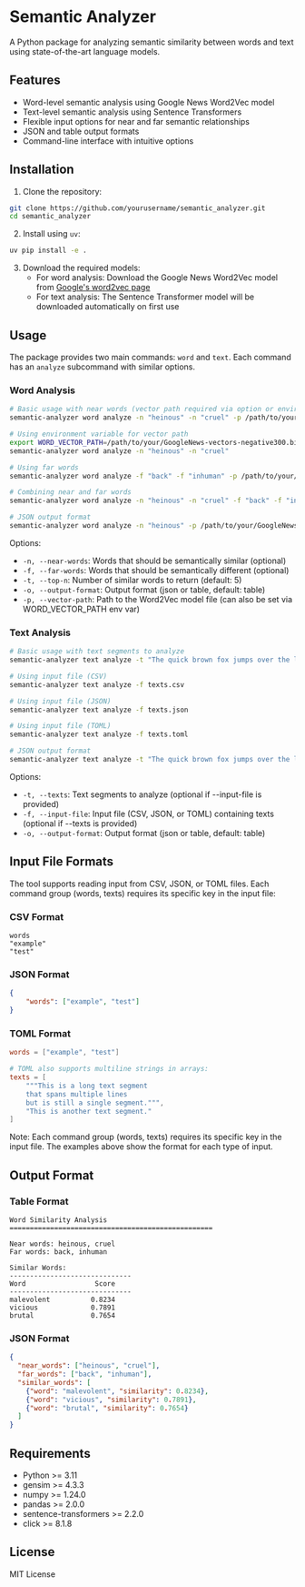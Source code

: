 # Semantic Analyzer

A Python package for analyzing semantic similarity between words and text using state-of-the-art language models.

## Features

- Word-level semantic analysis using Google News Word2Vec model
- Text-level semantic analysis using Sentence Transformers
- Flexible input options for near and far semantic relationships
- JSON and table output formats
- Command-line interface with intuitive options

## Installation

1. Clone the repository:
```bash
git clone https://github.com/yourusername/semantic_analyzer.git
cd semantic_analyzer
```

2. Install using `uv`:
```bash
uv pip install -e .
```

3. Download the required models:
   - For word analysis: Download the Google News Word2Vec model from [Google's word2vec page](https://code.google.com/archive/p/word2vec/)
   - For text analysis: The Sentence Transformer model will be downloaded automatically on first use

## Usage

The package provides two main commands: `word` and `text`. Each command has an `analyze` subcommand with similar options.

### Word Analysis

```bash
# Basic usage with near words (vector path required via option or environment variable)
semantic-analyzer word analyze -n "heinous" -n "cruel" -p /path/to/your/GoogleNews-vectors-negative300.bin

# Using environment variable for vector path
export WORD_VECTOR_PATH=/path/to/your/GoogleNews-vectors-negative300.bin
semantic-analyzer word analyze -n "heinous" -n "cruel"

# Using far words
semantic-analyzer word analyze -f "back" -f "inhuman" -p /path/to/your/GoogleNews-vectors-negative300.bin

# Combining near and far words
semantic-analyzer word analyze -n "heinous" -n "cruel" -f "back" -f "inhuman" -p /path/to/your/GoogleNews-vectors-negative300.bin

# JSON output format
semantic-analyzer word analyze -n "heinous" -p /path/to/your/GoogleNews-vectors-negative300.bin -o json
```

Options:
- `-n, --near-words`: Words that should be semantically similar (optional)
- `-f, --far-words`: Words that should be semantically different (optional)
- `-t, --top-n`: Number of similar words to return (default: 5)
- `-o, --output-format`: Output format (json or table, default: table)
- `-p, --vector-path`: Path to the Word2Vec model file (can also be set via WORD_VECTOR_PATH env var)

### Text Analysis

```bash
# Basic usage with text segments to analyze
semantic-analyzer text analyze -t "The quick brown fox jumps over the lazy dog." -t "A fast brown fox leaps over a sleepy dog."

# Using input file (CSV)
semantic-analyzer text analyze -f texts.csv

# Using input file (JSON)
semantic-analyzer text analyze -f texts.json

# Using input file (TOML)
semantic-analyzer text analyze -f texts.toml

# JSON output format
semantic-analyzer text analyze -t "The quick brown fox jumps over the lazy dog." -o json
```

Options:
- `-t, --texts`: Text segments to analyze (optional if --input-file is provided)
- `-f, --input-file`: Input file (CSV, JSON, or TOML) containing texts (optional if --texts is provided)
- `-o, --output-format`: Output format (json or table, default: table)

## Input File Formats

The tool supports reading input from CSV, JSON, or TOML files. Each command group (words, texts) requires its specific key in the input file:

### CSV Format
```csv
words
"example"
"test"
```

### JSON Format
```json
{
    "words": ["example", "test"]
}
```

### TOML Format
```toml
words = ["example", "test"]

# TOML also supports multiline strings in arrays:
texts = [
    """This is a long text segment
    that spans multiple lines
    but is still a single segment.""",
    "This is another text segment."
]
```

Note: Each command group (words, texts) requires its specific key in the input file. The examples above show the format for each type of input.

## Output Format

### Table Format
```
Word Similarity Analysis
==================================================

Near words: heinous, cruel
Far words: back, inhuman

Similar Words:
------------------------------
Word                 Score     
------------------------------
malevolent          0.8234
vicious             0.7891
brutal              0.7654
```

### JSON Format
```json
{
  "near_words": ["heinous", "cruel"],
  "far_words": ["back", "inhuman"],
  "similar_words": [
    {"word": "malevolent", "similarity": 0.8234},
    {"word": "vicious", "similarity": 0.7891},
    {"word": "brutal", "similarity": 0.7654}
  ]
}
```

## Requirements

- Python >= 3.11
- gensim >= 4.3.3
- numpy >= 1.24.0
- pandas >= 2.0.0
- sentence-transformers >= 2.2.0
- click >= 8.1.8

## License

MIT License
